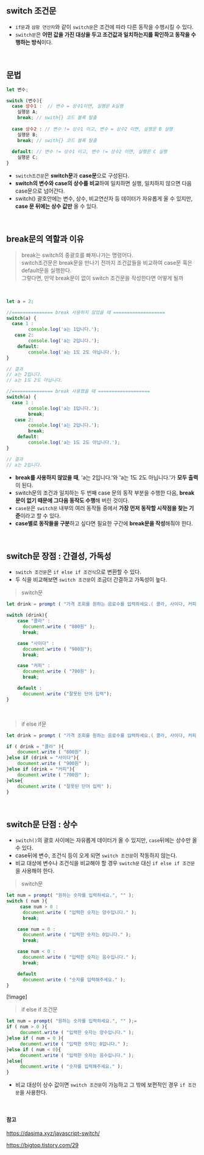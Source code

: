 ## switch 조건문
- ```if문```과 ```삼항 연산자```와 같이 ```switch문```은 조건에 따라 다른 동작을 수행시킬 수 있다.
- ```switch문```은 **어떤 값을 가진 대상을 두고 조건값과 일치하는지를 확인하고 동작을 수행하는 방식**이다. 

<br>

## 문법
```javascript
let 변수;

switch (변수){
  case 상수1 :  // 변수 = 상수1이면, 실행문 A실행
    실행문 A; 
    break; // swith{} 코드 블록 탈출
    
  case 상수2 : // 변수 != 상수1 이고, 변수 = 상수2 이면, 실행문 B 실행
    실행문 B;
    break; // swith{} 코드 블록 탈출
    
  default: // 변수 != 상수1 이고, 변수 != 상수2 이면, 실행문 C 실행
    실행문 C;
}

```

- ```switch조건문```은 **switch문**과 **case문**으로 구성된다. 
- **switch의 변수와 case의 상수를 비교**하여 일치하면 실행, 일치하지 않으면 다음 case문으로 넘어간다. 
- switch() 괄호안에는 변수, 상수, 비교연산자 등 데이터가 자유롭게 올 수 있지만, **case 문 뒤에는 상수 값만** 올 수 있다. 

<br>

## break문의 역할과 이유
> break는 switch의 중괄호를 빠져나가는 명령어다. <br> switch조건문은 break문을 만나기 전까지 조건값들을 비교하여 case문 혹은 default문을 실행한다. <br>
그렇다면, 만약 break문이 없이 switch 조건문을 작성한다면 어떻게 될까

<br>

```javascript
let a = 2;

//=============== break 사용하지 않았을 때 ===================
switch(a) {
  case 1 : 
        console.log('a는 1입니다.');
   case 2:
        console.log('a는 2입니다.'); 
    default:
        console.log('a는 1도 2도 아닙니다.'); 
}

// 결과
// a는 2입니다.
// a는 1도 2도 아닙니다.

//=============== break 사용했을 때 ===================
switch(a) {
  case 1 : 
        console.log('a는 1입니다.');
        break;
   case 2:
        console.log('a는 2입니다.'); 
        break;
    default:
        console.log('a는 1도 2도 아닙니다.'); 
}

// 결과
// a는 2입니다.

```
- **break를 사용하지 않았을 때**, 'a는 2입니다.'와 'a는 1도 2도 아닙니다.'가 **모두 출력**이 된다.
-  switch문의 조건과 일치하는 두 번째 case 문의 동작 부분을 수행한 다음, **break문이 없기 때문에 그다음 동작도 수행**해 버린 것이다.
-  ```case문```은 ```switch문``` 내부의 여러 동작들 중에서 **가장 먼저 동작할 시작점을 찾는 기준**이라고 할 수 있다.
-   **case별로 동작들을 구분**하고 싶다면 필요한 구간에 **break문을 작성**해줘야 한다.

<br>

## switch문 장점 : 간결성, 가독성
- ```switch 조건문```은 ```if else if 조건식```으로 변환할 수 있다.
- 두 식을 비교해보면 ```switch 조건문```이 조금더 간결하고 가독성이 높다.

> switch문
```javascript
let drink = prompt ( "가격 조회를 원하는 음료수를 입력하세요.( 콜라, 사이다, 커피 中 택1)", "" );

switch (drink){
    case "콜라" :
      document.write ( "800원" );
      break;

    case "사이다" :
      document.write ( "900원");
      break;

    case "커피" :
      document.write ( "700원" );
      break;

    default :
      document.write ("잘못된 단어 입력");
}

```

<br>


> if else if문
```javascript
let drink = prompt ( "가격 조회를 원하는 음료수를 입력하세요.( 콜라, 사이다, 커피 中 택1)", "" );

if ( drink = "콜라" ){
    document.write ( "800원" );
}else if (drink = "사이다"){
    document.write ( "900원" );
}else if (drink = "커피"){
    document.write ( "700원" );
}else{
    document.write ( "잘못된 단어 입력" );
}

```

<br>


## switch문 단점 : 상수
- ```switch()```의 괄호 사이에는 자유롭게 데이터가 올 수 있지만, ```case```뒤에는 상수만 올 수 있다. 
- case뒤에 변수, 조건식 등이 오게 되면 ```switch 조건문```이 작동하지 않는다.
- 비교 대상에 변수나 조건식을 비교해야 할 경우 ```switch문``` 대신 ```if else if 조건문```을 사용해야 한다.

> switch문
```javascript
let num = prompt( "원하는 숫자를 입력하세요.", "" );
switch ( num ){
     case num > 0 :  
      document.write ( "입력한 숫자는 양수입니다." );
      break;

    case num = 0 :   
      document.write ( "입력한 숫자는 0입니다." );
      break;

    case num < 0 :  
      document.write ( "입력한 숫자는 음수입니다." );
      break;

    default
      document.write ( "숫자를 입력해주세요." );
}

```
[!image]


> if else if 조건문
```javascript
let num = prompt( "원하는 숫자를 입력하세요.", "" );=
if ( num > 0 ){
     document.write ( "입력한 숫자는 양수입니다." );
}else if ( num = 0 ){
     document.write ( "입력한 숫자는 0입니다." );
}else if ( num < 0){
     document.write ( "입력한 숫자는 음수입니다." );
}else{
     document.write ( "숫자를 입력해주세요." );
}

```
- 비교 대상이 상수 값이면 ```switch 조건문```이 가능하고 그 밖에 보편적인 경우 ```if 조건문```을 사용한다. 


<br>

#### 참고
https://dasima.xyz/javascript-switch/

https://bigtop.tistory.com/29
